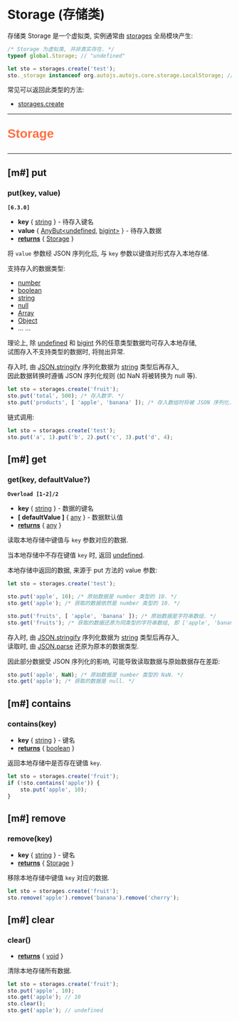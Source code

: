 # Storage (存储类)

存储类 Storage 是一个虚拟类, 实例通常由 [storages](storages) 全局模块产生:

```js
/* Storage 为虚拟类, 并非真实存在. */
typeof global.Storage; // "undefined"

let sto = storages.create('test');
sto._storage instanceof org.autojs.autojs.core.storage.LocalStorage; // true
```

常见可以返回此类型的方法:

- [storages.create](storages#m-create)

---

<p style="font: bold 2em sans-serif; color: #FF7043">Storage</p>

---

## [m#] put

### put(key, value)

**`[6.3.0]`**

- **key** { [string](dataTypes#string) } - 待存入键名
- **value** { [AnyBut](dataTypes#anybut)[<](dataTypes#generic)[undefined](dataTypes#undefined), [bigint](glossaries#bigint)[>](dataTypes#generic) } - 待存入数据
- <ins>**returns**</ins> { [Storage](storageType) }

将 `value` 参数经 JSON 序列化后, 与 `key` 参数以键值对形式存入本地存储.

支持存入的数据类型:

- [number](dataTypes#number)
- [boolean](dataTypes#boolean)
- [string](dataTypes#string)
- [null](dataTypes#null)
- [Array](dataTypes#array)
- [Object](dataTypes#object)
- ... ...

理论上, 除 [undefined](dataTypes#undefined) 和 [bigint](glossaries#bigint) 外的任意类型数据均可存入本地存储,  
试图存入不支持类型的数据时, 将抛出异常.

存入时, 由 [JSON.stringify](https://developer.mozilla.org/zh-CN/docs/Web/JavaScript/Reference/Global_Objects/JSON/stringify) 序列化数据为 [string](dataTypes#string) 类型后再存入,  
因此数据转换时遵循 JSON 序列化规则 (如 NaN 将被转换为 null 等).

```js
let sto = storages.create('fruit');
sto.put('total', 500); /* 存入数字. */
sto.put('products', [ 'apple', 'banana' ]); /* 存入数组时将被 JSON 序列化.  */
```

链式调用:

```js
let sto = storages.create('test');
sto.put('a', 1).put('b', 2).put('c', 3).put('d', 4);
```

## [m#] get

### get(key, defaultValue?)

**`Overload [1-2]/2`**

- **key** { [string](dataTypes#string) } - 数据的键名
- **[ defaultValue ]** { [any](dataTypes#any) } - 数据默认值
- <ins>**returns**</ins> { [any](dataTypes#any) }

读取本地存储中键值与 `key` 参数对应的数据.

当本地存储中不存在键值 `key` 时, 返回 [undefined](dataTypes#undefined).

本地存储中返回的数据, 来源于 put 方法的 value 参数:

```js
let sto = storages.create('test');

sto.put('apple', 10); /* 原始数据是 number 类型的 10. */
sto.get('apple'); /* 获取的数据依然是 number 类型的 10. */

sto.put('fruits', [ 'apple', 'banana' ]); /* 原始数据是字符串数组. */
sto.get('fruits'); /* 获取的数据还原为同类型的字符串数组, 即 ['apple', 'banana']. */
```

存入时, 由 [JSON.stringify](https://developer.mozilla.org/zh-CN/docs/Web/JavaScript/Reference/Global_Objects/JSON/stringify) 序列化数据为 [string](dataTypes#string) 类型后再存入,  
读取时, 由 [JSON.parse](https://developer.mozilla.org/zh-CN/docs/Web/JavaScript/Reference/Global_Objects/JSON/parse) 还原为原本的数据类型.

因此部分数据受 JSON 序列化的影响, 可能导致读取数据与原始数据存在差距:

```js
sto.put('apple', NaN); /* 原始数据是 number 类型的 NaN. */
sto.get('apple'); /* 获取的数据是 null. */
```

## [m#] contains

### contains(key)

- **key** { [string](dataTypes#string) } - 键名
- <ins>**returns**</ins> { [boolean](dataTypes#boolean) }

返回本地存储中是否存在键值 `key`.

```js
let sto = storages.create('fruit');
if (!sto.contains('apple')) {
    sto.put('apple', 10);
}
```

## [m#] remove

### remove(key)

- **key** { [string](dataTypes#string) } - 键名
- <ins>**returns**</ins> { [Storage](storageType) }

移除本地存储中键值 `key` 对应的数据.

```js
let sto = storages.create('fruit');
sto.remove('apple').remove('banana').remove('cherry');
```

## [m#] clear

### clear()

- <ins>**returns**</ins> { [void](dataTypes#void) }

清除本地存储所有数据.

```js
let sto = storages.create('fruit');
sto.put('apple', 10);
sto.get('apple'); // 10
sto.clear();
sto.get('apple'); // undefined
```